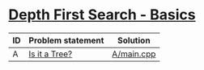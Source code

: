 # [Depth First Search - Basics](https://www.e-olymp.com/en/contests/9116)



| ID | Problem statement                                                        | Solution                 |
|----|--------------------------------------------------------------------------|--------------------------|
| A  | [Is it a Tree?](https://www.e-olymp.com/en/contests/9116/problems/79185) | [A/main.cpp](A/main.cpp) |

